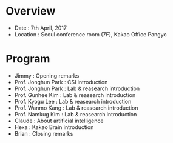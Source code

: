 # Overview
* Date : 7th April, 2017
* Location : Seoul conference room (7F), Kakao Office Pangyo

# Program
* Jimmy : Opening remarks
* Prof. Jonghun Park : CSI introduction
* Prof. Jonghun Park : Lab & reasearch introduction
* Prof. Gunhee Kim : Lab & reasearch introduction
* Prof. Kyogu Lee : Lab & reasearch introduction
* Prof. Wanmo Kang : Lab & reasearch introduction
* Prof. Namkug Kim : Lab & reasearch introduction
* Claude : About artificial intelligence
* Hexa : Kakao Brain introduction
* Brian : Closing remarks
